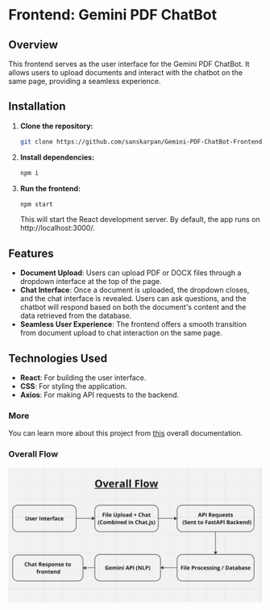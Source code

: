 # Frontend: Gemini PDF ChatBot

## Overview
This frontend serves as the user interface for the Gemini PDF ChatBot. It allows users to upload documents and interact with the chatbot on the same page, providing a seamless experience.


## Installation

1. **Clone the repository:**
   ```bash
   git clone https://github.com/sanskarpan/Gemini-PDF-ChatBot-Frontend.git
   ```
2. **Install dependencies:**
    ```bash
    npm i
    ```

3. **Run the frontend:**
    ```bash
    npm start
    ```
    This will start the React development server. By default, the app runs on http://localhost:3000/.

## Features
* **Document Upload**: Users can upload PDF or DOCX files through a dropdown interface at the top of the page.
* **Chat Interface**: Once a document is uploaded, the dropdown closes, and the chat interface is revealed. Users can ask questions, and the chatbot will respond based on both the document's content and the data retrieved from the database.
* **Seamless User Experience**: The frontend offers a smooth transition from document upload to chat interaction on the same page.

## Technologies Used
* **React**: For building the user interface.
* **CSS**: For styling the application.
* **Axios**: For making API requests to the backend.

### More
You can learn more about this project from [this](https://docs.google.com/document/d/17V5GnFC5bBrXAqQiHLoP3sWXrRsx17ECFlh8xQqZbOY/edit) overall documentation.

### Overall Flow
![overall_flow.png](overall_flow.png)